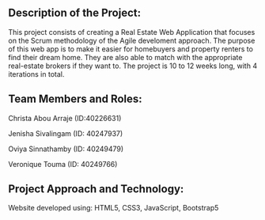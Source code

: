 ## Description of the Project: 
This project consists of creating a Real Estate Web Application that focuses on the Scrum methodology of the Agile develoment approach. 
The purpose of this web app is to make it easier for homebuyers and property renters to find their dream home. They are also able to match with the appropriate real-estate brokers if they want to. 
The project is 10 to 12 weeks long, with 4 iterations in total. 

## Team Members and Roles:
Christa Abou Arraje (ID:40226631)

Jenisha Sivalingam (ID: 40247937)

Oviya Sinnathamby (ID: 40249479)

Veronique Touma (ID: 40249766)
## Project Approach and Technology: 
Website developed using: HTML5, CSS3, JavaScript, Bootstrap5 


